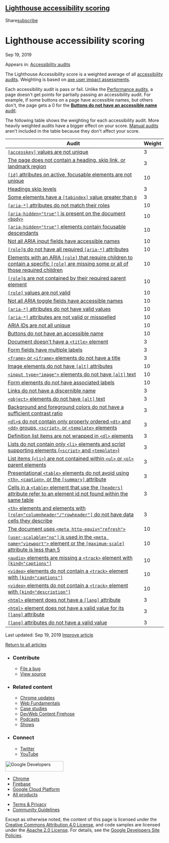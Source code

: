 ## <a href="#lighthouse-accessibility-scoring" class="w-toc__header--link">Lighthouse accessibility scoring</a>

Share<a href="/newsletter/" class="gc-analytics-event w-actions__fab w-actions__fab--subscribe"><span>subscribe</span></a>

# Lighthouse accessibility scoring

Sep 19, 2019

<span class="w-post-signpost__title">Appears in:</span> <a href="/lighthouse-accessibility" class="w-post-signpost__link">Accessibility audits</a>

The Lighthouse Accessibility score is a weighted average of all [accessibility audits](/lighthouse-accessibility). Weighting is based on [axe user impact assessments](https://github.com/dequelabs/axe-core/blob/develop/doc/rule-descriptions.md).

Each accessibility audit is pass or fail. Unlike the [Performance audits](/lighthouse-performance), a page doesn't get points for partially passing an accessibility audit. For example, if some buttons on a page have accessible names, but others don't, the page gets a 0 for the [**Buttons do not have an accessible name** audit](/button-name).

The following table shows the weighting for each accessibility audit. More heavily weighted audits have a bigger effect on your score. [Manual audits](/lighthouse-accessibility/#additional-items-to-manually-check) aren't included in the table because they don't affect your score.

<table><thead><tr class="header"><th>Audit</th><th>Weight</th></tr></thead><tbody><tr class="odd"><td><a href="/accesskeys/"><code>[accesskey]</code> values are not unique</a></td><td>3</td></tr><tr class="even"><td><a href="/bypass/">The page does not contain a heading, skip link, or landmark region</a></td><td>3</td></tr><tr class="odd"><td><a href="/duplicate-id-active/"><code>[id]</code> attributes on active, focusable elements are not unique</a></td><td>10</td></tr><tr class="even"><td><a href="/heading-order">Headings skip levels</a></td><td>3</td></tr><tr class="odd"><td><a href="/tabindex/">Some elements have a <code>[tabindex]</code> value greater than <code>0</code></a></td><td>3</td></tr><tr class="even"><td><a href="/aria-allowed-attr/"><code>[aria-*]</code> attributes do not match their roles</a></td><td>10</td></tr><tr class="odd"><td><a href="/aria-hidden-body"><code>[aria-hidden="true"]</code> is present on the document <code>&lt;body&gt;</code></a></td><td>10</td></tr><tr class="even"><td><a href="/aria-hidden-focus"><code>[aria-hidden="true"]</code> elements contain focusable descendants</a></td><td>10</td></tr><tr class="odd"><td><a href="/aria-input-field-name">Not all ARIA input fields have accessible names</a></td><td>10</td></tr><tr class="even"><td><a href="/aria-required-attr/"><code>[role]</code>s do not have all required <code>[aria-*]</code> attributes</a></td><td>10</td></tr><tr class="odd"><td><a href="/aria-required-children/">Elements with an ARIA <code>[role]</code> that require children to contain a specific <code>[role]</code> are missing some or all of those required children</a></td><td>10</td></tr><tr class="even"><td><a href="/aria-required-parent/"><code>[role]</code>s are not contained by their required parent element</a></td><td>10</td></tr><tr class="odd"><td><a href="/aria-roles/"><code>[role]</code> values are not valid</a></td><td>10</td></tr><tr class="even"><td><a href="/aria-toggle-field-name/">Not all ARIA toggle fields have accessible names</a></td><td>10</td></tr><tr class="odd"><td><a href="/aria-valid-attr-value/"><code>[aria-*]</code> attributes do not have valid values</a></td><td>10</td></tr><tr class="even"><td><a href="/aria-valid-attr/"><code>[aria-*]</code> attributes are not valid or misspelled</a></td><td>10</td></tr><tr class="odd"><td><a href="/duplicate-id-aria/">ARIA IDs are not all unique</a></td><td>10</td></tr><tr class="even"><td><a href="/button-name/">Buttons do not have an accessible name</a></td><td>10</td></tr><tr class="odd"><td><a href="/document-title/">Document doesn't have a <code>&lt;title&gt;</code> element</a></td><td>3</td></tr><tr class="even"><td><a href="/form-field-multiple-labels">Form fields have multiple labels</a></td><td>3</td></tr><tr class="odd"><td><a href="/frame-title/"><code>&lt;frame&gt;</code> or <code>&lt;iframe&gt;</code> elements do not have a title</a></td><td>3</td></tr><tr class="even"><td><a href="/image-alt/">Image elements do not have <code>[alt]</code> attributes</a></td><td>10</td></tr><tr class="odd"><td><a href="/input-image-alt/"><code>&lt;input type="image"&gt;</code> elements do not have <code>[alt]</code> text</a></td><td>10</td></tr><tr class="even"><td><a href="/label/">Form elements do not have associated labels</a></td><td>10</td></tr><tr class="odd"><td><a href="/link-name/">Links do not have a discernible name</a></td><td>3</td></tr><tr class="even"><td><a href="/object-alt/"><code>&lt;object&gt;</code> elements do not have <code>[alt]</code> text</a></td><td>3</td></tr><tr class="odd"><td><a href="/color-contrast/">Background and foreground colors do not have a sufficient contrast ratio</a></td><td>3</td></tr><tr class="even"><td><a href="/definition-list/"><code>&lt;dl&gt;</code>s do not contain only properly ordered <code>&lt;dt&gt;</code> and <code>&lt;dd&gt;</code> groups, <code>&lt;script&gt;</code>, or <code>&lt;template&gt;</code> elements</a></td><td>3</td></tr><tr class="odd"><td><a href="/dlitem/">Definition list items are not wrapped in <code>&lt;dl&gt;</code> elements</a></td><td>3</td></tr><tr class="even"><td><a href="/list/">Lists do not contain only <code>&lt;li&gt;</code> elements and script supporting elements (<code>&lt;script&gt;</code> and <code>&lt;template&gt;</code>)</a></td><td>3</td></tr><tr class="odd"><td><a href="/listitem/">List items (<code>&lt;li&gt;</code>) are not contained within <code>&lt;ul&gt;</code> or <code>&lt;ol&gt;</code> parent elements</a></td><td>3</td></tr><tr class="even"><td><a href="/layout-table/">Presentational <code>&lt;table&gt;</code> elements do not avoid using <code>&lt;th&gt;</code>, <code>&lt;caption&gt;</code>, or the <code>[summary]</code> attribute</a></td><td>3</td></tr><tr class="odd"><td><a href="/td-headers-attr/">Cells in a <code>&lt;table&gt;</code> element that use the <code>[headers]</code> attribute refer to an element id not found within the same table</a></td><td>3</td></tr><tr class="even"><td><a href="/th-has-data-cells/"><code>&lt;th&gt;</code> elements and elements with <code>[role="columnheader"/"rowheader"]</code> do not have data cells they describe</a></td><td>3</td></tr><tr class="odd"><td><a href="/meta-refresh/">The document uses <code>&lt;meta http-equiv="refresh"&gt;</code></a></td><td>10</td></tr><tr class="even"><td><a href="/meta-viewport/"><code>[user-scalable="no"]</code> is used in the <code>&lt;meta name="viewport"&gt;</code> element or the <code>[maximum-scale]</code> attribute is less than 5</a></td><td>10</td></tr><tr class="odd"><td><a href="/audio-caption/"><code>&lt;audio&gt;</code> elements are missing a <code>&lt;track&gt;</code> element with <code>[kind="captions"]</code></a></td><td>10</td></tr><tr class="even"><td><a href="/video-caption/"><code>&lt;video&gt;</code> elements do not contain a <code>&lt;track&gt;</code> element with <code>[kind="captions"]</code></a></td><td>10</td></tr><tr class="odd"><td><a href="/video-description/"><code>&lt;video&gt;</code> elements do not contain a <code>&lt;track&gt;</code> element with <code>[kind="description"]</code></a></td><td>10</td></tr><tr class="even"><td><a href="/html-has-lang/"><code>&lt;html&gt;</code> element does not have a <code>[lang]</code> attribute</a></td><td>3</td></tr><tr class="odd"><td><a href="/html-lang-valid/"><code>&lt;html&gt;</code> element does not have a valid value for its <code>[lang]</code> attribute</a></td><td>3</td></tr><tr class="even"><td><a href="/valid-lang/"><code>[lang]</code> attributes do not have a valid value</a></td><td>3</td></tr></tbody></table>

<span class="w-mr--sm">Last updated: Sep 19, 2019 </span>[Improve article](https://github.com/GoogleChrome/web.dev/blob/master/src/site/content/en/lighthouse-accessibility/accessibility-scoring/index.md)

<a href="/lighthouse-accessibility" class="gc-analytics-event w-article-navigation__link w-article-navigation__link--back w-article-navigation__link--single">Return to all articles</a>

- ### Contribute

  - <a href="https://github.com/GoogleChrome/web.dev/issues/new?assignees=&amp;labels=bug&amp;template=bug_report.md&amp;title=" class="w-footer__linkbox-link">File a bug</a>
  - <a href="https://github.com/googlechrome/web.dev" class="w-footer__linkbox-link">View source</a>

- ### Related content

  - <a href="https://blog.chromium.org/" class="w-footer__linkbox-link">Chrome updates</a>
  - <a href="https://developers.google.com/web/" class="w-footer__linkbox-link">Web Fundamentals</a>
  - <a href="https://developers.google.com/web/showcase/" class="w-footer__linkbox-link">Case studies</a>
  - <a href="https://devwebfeed.appspot.com/" class="w-footer__linkbox-link">DevWeb Content Firehose</a>
  - <a href="/podcasts/" class="w-footer__linkbox-link">Podcasts</a>
  - <a href="/shows/" class="w-footer__linkbox-link">Shows</a>

- ### Connect

  - <a href="https://www.twitter.com/ChromiumDev" class="w-footer__linkbox-link">Twitter</a>
  - <a href="https://www.youtube.com/user/ChromeDevelopers" class="w-footer__linkbox-link">YouTube</a>

<a href="https://developers.google.com/" class="w-footer__utility-logo-link"><img src="/images/lockup-color.png" alt="Google Developers" class="w-footer__utility-logo" width="185" height="33" /></a>

- <a href="https://developer.chrome.com/" class="w-footer__utility-link">Chrome</a>
- <a href="https://firebase.google.com/" class="w-footer__utility-link">Firebase</a>
- <a href="https://cloud.google.com/" class="w-footer__utility-link">Google Cloud Platform</a>
- <a href="https://developers.google.com/products" class="w-footer__utility-link">All products</a>

<!-- -->

- <a href="https://policies.google.com/" class="w-footer__utility-link">Terms &amp; Privacy</a>
- <a href="/community-guidelines/" class="w-footer__utility-link">Community Guidelines</a>

Except as otherwise noted, the content of this page is licensed under the [Creative Commons Attribution 4.0 License](https://creativecommons.org/licenses/by/4.0/), and code samples are licensed under the [Apache 2.0 License](https://www.apache.org/licenses/LICENSE-2.0). For details, see the [Google Developers Site Policies](https://developers.google.com/terms/site-policies).
